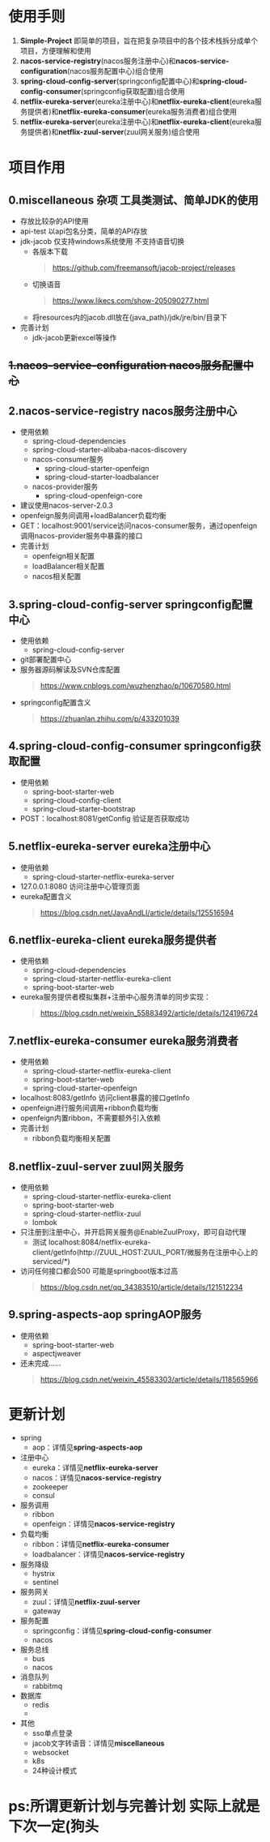 # 使用手则
1. **Simple-Project** 即简单的项目，旨在把复杂项目中的各个技术栈拆分成单个项目，方便理解和使用
2. **nacos-service-registry**(nacos服务注册中心)和**nacos-service-configuration**(nacos服务配置中心)组合使用
3. **spring-cloud-config-server**(springconfig配置中心)和**spring-cloud-config-consumer**(springconfig获取配置)组合使用
4. **netflix-eureka-server**(eureka注册中心)和**netflix-eureka-client**(eureka服务提供者)和**netflix-eureka-consumer**(eureka服务消费者)组合使用
5. **netflix-eureka-server**(eureka注册中心)和**netflix-eureka-client**(eureka服务提供者)和**netflix-zuul-server**(zuul网关服务)组合使用

# 项目作用
## 0.miscellaneous 杂项 工具类测试、简单JDK的使用
+ 存放比较杂的API使用
+ api-test 以api包名分类，简单的API存放
+ jdk-jacob 仅支持windows系统使用 不支持语音切换
	+ 各版本下载 
		> https://github.com/freemansoft/jacob-project/releases
	+ 切换语音
		> https://www.likecs.com/show-205090277.html
	+ 将resources内的jacob.dll放在{java_path}/jdk/jre/bin/目录下
+ 完善计划
	+ jdk-jacob更新excel等操作

## ~~1.nacos-service-configuration nacos服务配置中心~~

## 2.nacos-service-registry nacos服务注册中心
+ 使用依赖
	+ spring-cloud-dependencies
	+ spring-cloud-starter-alibaba-nacos-discovery
	+ nacos-consumer服务
		+ spring-cloud-starter-openfeign
		+ spring-cloud-starter-loadbalancer
	+ nacos-provider服务
		+ spring-cloud-openfeign-core
+ 建议使用nacos-server-2.0.3
+ openfeign服务间调用+loadBalancer负载均衡
+ GET：localhost:9001/service访问nacos-consumer服务，通过openfeign调用nacos-provider服务中暴露的接口
+ 完善计划
	+ openfeign相关配置
	+ loadBalancer相关配置
	+ nacos相关配置

## 3.spring-cloud-config-server springconfig配置中心
+ 使用依赖
	+ spring-cloud-config-server
+ git部署配置中心
+ 服务器源码解读及SVN仓库配置
	> https://www.cnblogs.com/wuzhenzhao/p/10670580.html
+ springconfig配置含义
	> https://zhuanlan.zhihu.com/p/433201039 

## 4.spring-cloud-config-consumer springconfig获取配置
+ 使用依赖
	+ spring-boot-starter-web
	+ spring-cloud-config-client
	+ spring-cloud-starter-bootstrap
+ POST：localhost:8081/getConfig 验证是否获取成功

## 5.netflix-eureka-server eureka注册中心
+ 使用依赖
	+ spring-cloud-starter-netflix-eureka-server
+ 127.0.0.1:8080 访问注册中心管理页面
+ eureka配置含义
	> https://blog.csdn.net/JavaAndLI/article/details/125516594 

## 6.netflix-eureka-client eureka服务提供者
+ 使用依赖
	+ spring-cloud-dependencies
	+ spring-cloud-starter-netflix-eureka-client
	+ spring-boot-starter-web
+ eureka服务提供者模拟集群+注册中心服务清单的同步实现：
	> https://blog.csdn.net/weixin_55883492/article/details/124196724

## 7.netflix-eureka-consumer eureka服务消费者
+ 使用依赖
	+ spring-cloud-starter-netflix-eureka-client
	+ spring-boot-starter-web
	+ spring-cloud-starter-openfeign
+ localhost:8083/getInfo 访问client暴露的接口getInfo
+ openfeign进行服务间调用+ribbon负载均衡
+ openfeign内置ribbon，不需要额外引入依赖
+ 完善计划
	+ ribbon负载均衡相关配置

## 8.netflix-zuul-server zuul网关服务
+ 使用依赖
	+ spring-cloud-starter-netflix-eureka-client
	+ spring-boot-starter-web
	+ spring-cloud-starter-netflix-zuul
	+ lombok
+ 只注册到注册中心，并开启网关服务@EnableZuulProxy，即可自动代理
	+ 测试 localhost:8084/netflix-eureka-client/getInfo(http://ZUUL_HOST:ZUUL_PORT/微服务在注册中心上的serviced/*)
+ 访问任何接口都会500 可能是springboot版本过高
	> https://blog.csdn.net/qq_34383510/article/details/121512234
	
## 9.spring-aspects-aop springAOP服务
+ 使用依赖
	+ spring-boot-starter-web
	+ aspectjweaver
+ 还未完成……
	> https://blog.csdn.net/weixin_45583303/article/details/118565966

# 更新计划
+ spring
	+ aop：详情见**spring-aspects-aop**
+ 注册中心
	+ eureka：详情见**netflix-eureka-server**
	+ nacos：详情见**nacos-service-registry**
	+ zookeeper
	+ consul
+ 服务调用  
	+ ribbon
	+ openfeign：详情见**nacos-service-registry**
+ 负载均衡
	+ ribbon：详情见**netflix-eureka-consumer**
	+ loadbalancer：详情见**nacos-service-registry**
+ 服务降级
	+ hystrix
	+ sentinel
+ 服务网关
	+ zuul：详情见**netflix-zuul-server**
	+ gateway
+ 服务配置
	+ springconfig：详情见**spring-cloud-config-consumer**
	+ nacos
+ 服务总线
	+ bus
	+ nacos
+ 消息队列
	+ rabbitmq
+ 数据库
	+ redis
	+ 
+ 其他
	+ sso单点登录
	+ jacob文字转语音：详情见**miscellaneous**
	+ websocket
	+ k8s
	+ 24种设计模式
	
# ps:所谓更新计划与完善计划 实际上就是下次一定(狗头